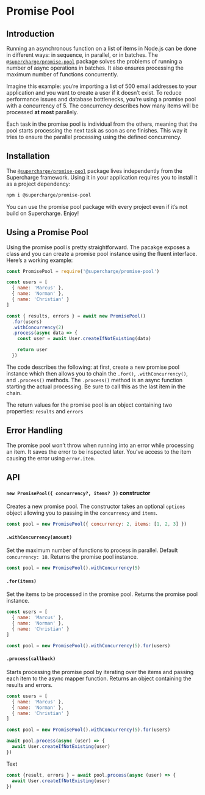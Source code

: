 # Promise Pool


## Introduction
Running an asynchronous function on a list of items in Node.js can be done in different ways: in sequence, in parallel, or in batches. The [`@supercharge/promise-pool`](https://github.com/superchargejs/promise-pool) package solves the problems of running a number of async operations in batches. It also ensures processing the maximum number of functions concurrently.

Imagine this example: you’re importing a list of 500 email addresses to your application and you want to create a user if it doesn’t exist. To reduce performance issues and database bottlenecks, you’re using a promise pool with a concurrency of 5. The concurrency describes how many items will be processed **at most** parallely.

Each task in the promise pool is individual from the others, meaning that the pool starts processing the next task as soon as one finishes. This way it tries to ensure the parallel processing using the defined concurrency.


## Installation
The [`@supercharge/promise-pool`](https://github.com/superchargejs/promise-pool) package lives independently from the Supercharge framework. Using it in your application requires you to install it as a project dependency:

```bash
npm i @supercharge/promise-pool
```

You can use the promise pool package with every project even if it’s not build on Supercharge. Enjoy!


## Using a Promise Pool
Using the promise pool is pretty straightforward. The pacakge exposes a class and you can create a promise pool instance using the fluent interface. Here’s a working example:

```js
const PromisePool = require('@supercharge/promise-pool')

const users = [
  { name: 'Marcus' },
  { name: 'Norman' },
  { name: 'Christian' }
]

const { results, errors } = await new PromisePool()
  .for(users)
  .withConcurrency(2)
  .process(async data => {
    const user = await User.createIfNotExisting(data)

    return user
  })
```

The code describes the following: at first, create a new promise pool instance which then allows you to chain the `.for()`, `.withConcurrency()`, and `.process()` methods. The `.process()` method is an async function starting the actual processing. Be sure to call this as the last item in the chain.

The return values for the promise pool is an object containing two properties: `results` and `errors`


## Error Handling
The promise pool won’t throw when running into an error while processing an item. It saves the error to be inspected later. You’ve access to the item causing the error using `error.item`.


## API

#### `new PromisePool({ concurrency?, items? })` constructor
Creates a new promise pool. The constructor takes an optional `options` object allowing you to passing in the `concurrency` and `items`.

```js
const pool = new PromisePool({ concurrency: 2, items: [1, 2, 3] })
```


#### `.withConcurrency(amount)`
Set the maximum number of functions to process in parallel. Default `concurrency: 10`. Returns the promise pool instance.

```js
const pool = new PromisePool().withConcurrency(5)
```


#### `.for(items)`
Set the items to be processed in the promise pool. Returns the promise pool instance.

```js
const users = [
  { name: 'Marcus' },
  { name: 'Norman' },
  { name: 'Christian' }
]

const pool = new PromisePool().withConcurrency(5).for(users)
```


#### `.process(callback)`
Starts processing the promise pool by iterating over the items and passing each item to the async mapper function. Returns an object containing the results and errors.

```js
const users = [
  { name: 'Marcus' },
  { name: 'Norman' },
  { name: 'Christian' }
]

const pool = new PromisePool().withConcurrency(5).for(users)

await pool.process(async (user) => {
  await User.createIfNotExisting(user)
})
```

Text

```js
const {result, errors } = await pool.process(async (user) => {
  await User.createIfNotExisting(user)
})
```

